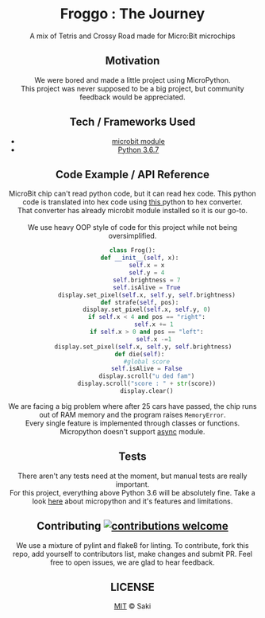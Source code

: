 # <center> Froggo : The Journey <center>
<center> A mix of Tetris and Crossy Road made for Micro:Bit microchips <center>

## Motivation
We were bored and made a little project using MicroPython. <br>
This project was never supposed to be a big project, but community feedback would be appreciated.

## Tech / Frameworks Used
* [microbit module](https://microbit.org/guide/python)
* [Python 3.6.7](https://www.python.org/)

## Code Example / API Reference 
MicroBit chip can't read python code, but it can read hex code. This python code is translated into hex code using [ this ](https://www.python.microbit.org/) python to hex converter. <br>
That converter has already microbit module installed so it is our go-to. <br>
<br>
We use heavy OOP style of code for this project while not being oversimplified.

```python
class Frog():
    def __init__(self, x):
        self.x = x
        self.y = 4
        self.brightness = 7
        self.isAlive = True
        display.set_pixel(self.x, self.y, self.brightness)
    def strafe(self, pos):
        display.set_pixel(self.x, self.y, 0)
        if self.x < 4 and pos == "right":
            self.x += 1
        if self.x > 0 and pos == "left":
            self.x -=1
        display.set_pixel(self.x, self.y, self.brightness)  
    def die(self):
        #global score
        self.isAlive = False
        display.scroll("u ded fam")
        display.scroll("score : " + str(score))
        display.clear()
```
We are facing a big problem where after 25 cars have passed, the chip runs out of RAM memory and the program raises `MemoryError`. <br>
Every single feature is implemented through classes or functions. <br>
Micropython doesn't support [async](https://docs.python.org/3/library/asyncio.html) module.

## Tests
There aren't any tests need at the moment, but manual tests are really important. <br>
For this project, everything above Python 3.6 will be absolutely fine. Take a look [here](https://microbit-micropython.readthedocs.io/en/latest/) about micropython and it's features and limitations.


##  Contributing [![contributions welcome](https://img.shields.io/badge/contributions-welcome-brightgreen.svg?style=flat)](https://github.com/yeeeeees/microbit-frog/issues)
We use a mixture of pylint and flake8 for linting. To contribute, fork this repo, add yourself to contributors list, make changes and submit PR.
Feel free to open issues, we are glad to hear feedback.

## LICENSE
[MIT](https://choosealicense.com/licenses/mit/) © Saki
